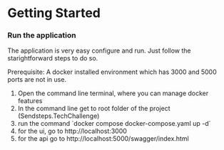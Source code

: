 # Getting Started

### Run the application
The application is very easy configure and run.
Just follow the starightforward steps to do so.

Prerequisite: A docker installed environment which has 3000 and 5000 ports are not in use.
<ol>
    <li>Open the command line terminal, where you can manage docker features</li>
    <li>In the command line get to root folder of the project (Sendsteps.TechChallenge)</li>
    <li>run the command `docker compose docker-compose.yaml up -d`</li>
    <li>for the ui, go to http://localhost:3000</li>
    <li>for the api go to http://localhost:5000/swagger/index.html </li>
</ol>